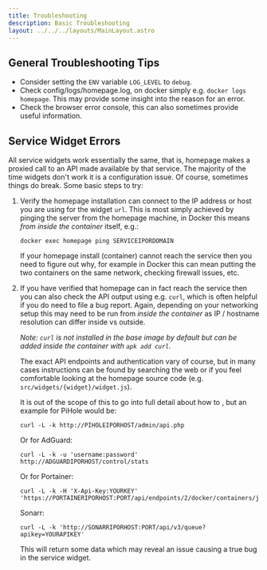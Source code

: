```yaml
---
title: Troubleshooting
description: Basic Troubleshooting
layout: ../../../layouts/MainLayout.astro
---
```


## General Troubleshooting Tips

- Consider setting the `ENV` variable `LOG_LEVEL` to `debug`.
- Check config/logs/homepage.log, on docker simply e.g. `docker logs homepage`. This may provide some insight into the reason for an error.
- Check the browser error console, this can also sometimes provide useful information.

## Service Widget Errors

All service widgets work essentially the same, that is, homepage makes a proxied call to an API made available by that service. The majority of the time widgets don't work it is a configuration issue. Of course, sometimes things do break. Some basic steps to try:

1. Verify the homepage installation can connect to the IP address or host you are using for the widget `url`. This is most simply achieved by pinging the server from the homepage machine, in Docker this means *from inside the container* itself, e.g.:

    ```
    docker exec homepage ping SERVICEIPORDOMAIN
    ```
    
    If your homepage install (container) cannot reach the service then you need to figure out why, for example in Docker this can mean putting the two containers on the same network, checking firewall issues, etc.

2. If you have verified that homepage can in fact reach the service then you can also check the API output using e.g. `curl`, which is often helpful if you do need to file a bug report. Again, depending on your networking setup this may need to be run from *inside the container* as IP / hostname resolution can differ inside vs outside.

    *Note: `curl` is not installed in the base image by default but can be added inside the container with `apk add curl`.*
    
    The exact API endpoints and authentication vary of course, but in many cases instructions can be found by searching the web or if you feel comfortable looking at the homepage source code (e.g. `src/widgets/{widget}/widget.js`).

    It is out of the scope of this to go into full detail about how to , but an example for PiHole would be:

    ```
    curl -L -k http://PIHOLEIPORHOST/admin/api.php
    ```
    Or for AdGuard:
    ```
    curl -L -k -u 'username:password' http://ADGUARDIPORHOST/control/stats
    ```
    Or for Portainer:
    ```
    curl -L -k -H 'X-Api-Key:YOURKEY' 'https://PORTAINERIPORHOST:PORT/api/endpoints/2/docker/containers/json'
    ```
    Sonarr:
    ```
    curl -L -k 'http://SONARRIPORHOST:PORT/api/v3/queue?apikey=YOURAPIKEY'
    ```
    This will return some data which may reveal an issue causing a true bug in the service widget.

